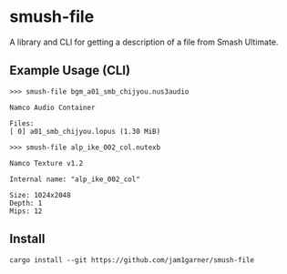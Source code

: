# smush-file

A library and CLI for getting a description of a file from Smash Ultimate.

## Example Usage (CLI)

```
>>> smush-file bgm_a01_smb_chijyou.nus3audio

Namco Audio Container

Files:
[ 0] a01_smb_chijyou.lopus (1.30 MiB)

>>> smush-file alp_ike_002_col.nutexb

Namco Texture v1.2

Internal name: "alp_ike_002_col"

Size: 1024x2048
Depth: 1
Mips: 12

```

## Install

```
cargo install --git https://github.com/jam1garner/smush-file
```
